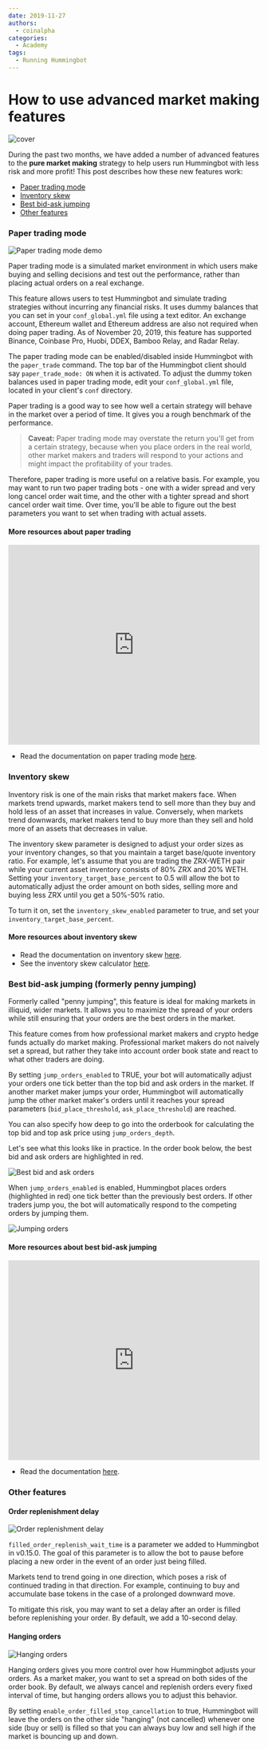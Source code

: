 ```yaml
---
date: 2019-11-27
authors:
  - coinalpha
categories:
  - Academy
tags:
  - Running Hummingbot
---
```


# How to use advanced market making features

![cover](cover.jpeg)


During the past two months, we have added a number of advanced features to the **pure market making** strategy to help users run Hummingbot with less risk and more profit! This post describes how these new features work:

- [Paper trading mode](#paper-trading)
- [Inventory skew](#inventory-skew)
- [Best bid-ask jumping](#penny-jumping)
- [Other features](#other)

<!-- more -->

### Paper trading mode

![Paper trading mode demo](demo1.png)

Paper trading mode is a simulated market environment in which users make buying and selling decisions and test out the performance, rather than placing actual orders on a real exchange.

This feature allows users to test Hummingbot and simulate trading strategies without incurring any financial risks. It uses dummy balances that you can set in your `conf_global.yml` file using a text editor. An exchange account, Ethereum wallet and Ethereum address are also not required when doing paper trading. As of November 20, 2019, this feature has supported Binance, Coinbase Pro, Huobi, DDEX, Bamboo Relay, and Radar Relay.

The paper trading mode can be enabled/disabled inside Hummingbot with the `paper_trade` command. The top bar of the Hummingbot client should say `paper_trade_mode: ON` when it is activated. To adjust the dummy token balances used in paper trading mode, edit your `conf_global.yml` file, located in your client's `conf` directory.

Paper trading is a good way to see how well a certain strategy will behave in the market over a period of time. It gives you a rough benchmark of the performance.

> **Caveat:** Paper trading mode may overstate the return you'll get from a certain strategy, because when you place orders in the real world, other market makers and traders will respond to your actions and might impact the profitability of your trades.

Therefore, paper trading is more useful on a relative basis. For example, you may want to run two paper trading bots - one with a wider spread and very long cancel order wait time, and the other with a tighter spread and short cancel order wait time. Over time, you'll be able to figure out the best parameters you want to set when trading with actual assets.

#### More resources about paper trading

<iframe style="width:100%; min-height:400px;" src="https://www.youtube.com/live/Zxq6S317pfw?si=Fdt9S3hiB7ncCLPL&t=388" frameborder="0" allow="accelerometer; autoplay; encrypted-media; gyroscope; picture-in-picture" allowfullscreen></iframe>

- Read the documentation on paper trading mode [here](../../../global-configs/paper-trade.md).

### Inventory skew

Inventory risk is one of the main risks that market makers face. When markets trend upwards, market makers tend to sell more than they buy and hold less of an asset that increases in value. Conversely, when markets trend downwards, market makers tend to buy more than they sell and hold more of an assets that decreases in value.

The inventory skew parameter is designed to adjust your order sizes as your inventory changes, so that you maintain a target base/quote inventory ratio. For example, let's assume that you are trading the ZRX-WETH pair while your current asset inventory consists of 80% ZRX and 20% WETH. Setting your `inventory_target_base_percent` to 0.5 will allow the bot to automatically adjust the order amount on both sides, selling more and buying less ZRX until you get a 50%-50% ratio.

To turn it on, set the `inventory_skew_enabled` parameter to true, and set your `inventory_target_base_percent`.

#### More resources about inventory skew
- Read the documentation on inventory skew [here](../../../strategies/pure-market-making.md).
- See the inventory skew calculator [here](https://docs.google.com/spreadsheets/d/16oCExZyM8Wo8d0aRPmT_j7oXCzea3knQ5mmm0LlPGbU/edit#gid=690135600).

### Best bid-ask jumping (formerly penny jumping)

Formerly called "penny jumping", this feature is ideal for making markets in illiquid, wider markets. It allows you to maximize the spread of your orders while still ensuring that your orders are the best orders in the market.

This feature comes from how professional market makers and crypto hedge funds actually do market making. Professional market makers do not naively set a spread, but rather they take into account order book state and react to what other traders are doing.

By setting `jump_orders_enabled` to TRUE, your bot will automatically adjust your orders one tick better than the top bid and ask orders in the market. If another market maker jumps your order, Hummingbot will automatically jump the other market maker's orders until it reaches your spread parameters (`bid_place_threshold`, `ask_place_threshold`) are reached.

You can also specify how deep to go into the orderbook for calculating the top bid and top ask price using `jump_orders_depth`.

Let's see what this looks like in practice. In the order book below, the best bid and ask orders are highlighted in red.

![Best bid and ask orders](demo6.png)

When `jump_orders_enabled` is enabled, Hummingbot places orders (highlighted in red) one tick better than the previously best orders. If other traders jump you, the bot will automatically respond to the competing orders by jumping them.

![Jumping orders](demo7.png)

#### More resources about best bid-ask jumping

<iframe style="width:100%; min-height:400px;" src="https://www.youtube.com/live/7fnAUXRLF4g?si=P_Eq2T_9lxeiZBaX&t=1496" frameborder="0" allow="accelerometer; autoplay; encrypted-media; gyroscope; picture-in-picture" allowfullscreen></iframe>


- Read the documentation [here](../../../strategies/pure-market-making.md).

### Other features

#### Order replenishment delay

![Order replenishment delay](demo2.png)

`filled_order_replenish_wait_time` is a parameter we added to Hummingbot in v0.15.0. The goal of this parameter is to allow the bot to pause before placing a new order in the event of an order just being filled.

Markets tend to trend going in one direction, which poses a risk of continued trading in that direction. For example, continuing to buy and accumulate base tokens in the case of a prolonged downward move.

To mitigate this risk, you may want to set a delay after an order is filled before replenishing your order. By default, we add a 10-second delay.

#### Hanging orders

![Hanging orders](demo2_2.png)

Hanging orders gives you more control over how Hummingbot adjusts your orders. As a market maker, you want to set a spread on both sides of the order book. By default, we always cancel and replenish orders every fixed interval of time, but hanging orders allows you to adjust this behavior.

By setting `enable_order_filled_stop_cancellation` to true, Hummingbot will leave the orders on the other side "hanging" (not cancelled) whenever one side (buy or sell) is filled so that you can always buy low and sell high if the market is bouncing up and down.
